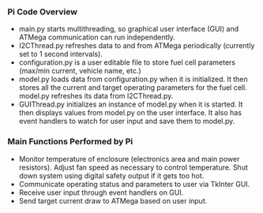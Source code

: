### Pi Code Overview
* main.py starts multithreading, so graphical user interface (GUI) and ATMega communication can run independently. 
* I2CThread.py refreshes data to and from ATMega periodically (currently set to 1 second intervals).
* configuration.py is a user editable file to store fuel cell parameters (max/min current, vehicle name, etc.)
* model.py loads data from configuration.py when it is initialized. It then stores all the current and target 
operating parameters for the fuel cell. model.py refreshes its data from I2CThread.py.
* GUIThread.py initializes an instance of model.py when it is started. It then displays values from model.py 
on the user interface. It also has event handlers to watch for user input and save them to model.py.

### Main Functions Performed by Pi
* Monitor temperature of enclosure (electronics area and main power resistors). Adjust fan speed as necessary
to control temperature. Shut down system using digital safety output if it gets too hot.
* Communicate operating status and parameters to user via TkInter GUI. 
* Receive user input through event handlers on GUI.
* Send target current draw to ATMega based on user input.
